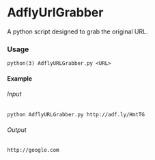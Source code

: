 # AdflyUrlGrabber

A python script designed to grab the original URL.


### Usage

```
python(3) AdflyURLGrabber.py <URL>
```

#### Example


###### Input

```
python AdflyURLGrabber.py http://adf.ly/HmtTG
```

###### Output

```
http://google.com
```
